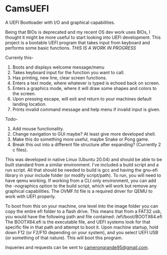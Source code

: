 # CamsUEFI
A UEFI Bootloader with I/O and graphical capabilities.

Being that BIOs is deprecated and my recent OS dev work uses BIOs, I thought it might be more useful to start looking into UEFI development. 
This project is a bootable UEFI program that takes input from keyboard and performs some basic functions.
*THIS IS A WORK IN PROGRESS*

Currenly this-
1. Boots and displays welcome message/menu
2. Takes keyboard input for the function you want to call.
3. Has printing, new line, clear screen functions.
4. Enters a text mode, where whatever is typed is echoed back on screen.
5. Enters a graphics mode, where it will draw some shapes and colors to the screen.
6. Upon pressing escape, will exit and return to your machines default landing location.
7. Prints invalid command message and help menu if invalid input is given.


Todo-
1. Add mouse functionality.
2. Change navigation to GUI maybe? At least give more developed shell.
3. Make this do something more useful, maybe Snake or Pong game.
4. Break this out into a different file structure after expanding? (Currently 2 c files).


This was developed in native Linux (Ubuntu 20.04) and should be able to be built standard from a similar environment.
I've included a build script and a run script. All that should be needed to build is gcc and having the 
gnu-efi library in your include folder (or modify script/path). To run, you will need to have qemu working.
If working from a CLI only environment, you can add the -nographics option to the build script, which will 
work but remove any graphical capabilities. The OVMF.fd file is a required driver for QEMU to work with UEFI properly.

To boot from this on your machine, one level into the image folder you can copy the entire efi folder to a flash drive.
This means that from a FAT32 usb, you would have the following path and file contained: /efi/boot/BOOTX64.efi
The BOOTX64.efi is the executable file, and UEFI systems look for that specific file in that path and attempt to boot it.
Upon machine startup, hold down F12 (or F2/F10 depending on your system), and you select UEFI USB (or something of that nature).
This will boot this program.

Inqueries and requests can be sent to camerongrande95@gmail.com.
